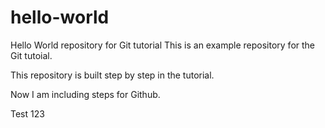 # hello-world
Hello World repository for Git tutorial
This is an example repository for the Git tutoial.

This repository is built step by step in the tutorial.

Now I am including steps for Github.

Test 123
